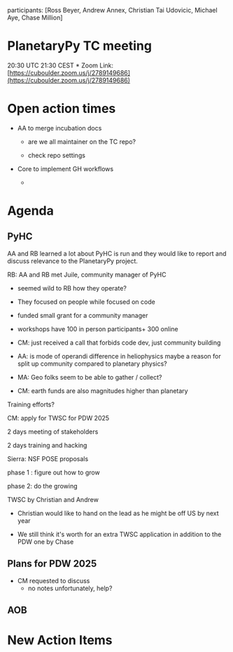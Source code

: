 participants: [Ross Beyer, Andrew Annex, Christian Tai Udovicic, Michael Aye, Chase Million]

# PlanetaryPy TC meeting

20:30 UTC 21:30 CEST * Zoom Link: [https://cuboulder.zoom.us/j/2789149686](https://cuboulder.zoom.us/j/2789149686)

# Open action times

- AA to merge incubation docs

    - are we all maintainer on the TC repo?

    - check repo settings

- Core to implement GH workflows

    - 

# Agenda

## PyHC

AA and RB learned a lot about PyHC is run and they would like to report and discuss relevance to the PlanetaryPy project.



RB: AA and RB met Juile, community manager of PyHC

- seemed wild to RB how they operate?

- They focused on people while focused on code

- funded small grant for a community manager

- workshops have 100 in person participants+ 300 online

- CM: just received a call that forbids code dev, just community building

- AA: is mode of operandi difference in heliophysics maybe a reason for split up community compared to planetary physics?

- MA: Geo folks seem to be able to gather / collect?

- CM: earth funds are also magnitudes higher than planetary



Training efforts?

CM: apply for TWSC for PDW 2025

2 days meeting of stakeholders

2 days training and hacking



Sierra: NSF POSE proposals

phase 1 : figure out how to grow

phase 2: do the growing



TWSC by Christian and Andrew

- Christian would like to hand on the lead as he might be off US by next year

- We still think it's worth for an extra TWSC application in addition to the PDW one by Chase

## Plans for PDW 2025

- CM requested to discuss
  - no notes unfortunately, help?


## AOB

# New Action Items

